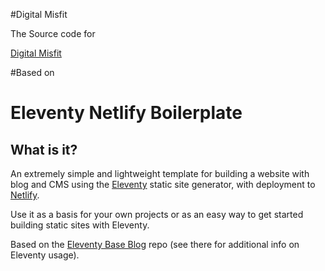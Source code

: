 #Digital Misfit

The Source code for 

[Digital Misfit](https://digitalmisfit.uk)

#Based on 


# Eleventy Netlify Boilerplate

## What is it?

An extremely simple and lightweight template for building a website with blog and CMS using the [Eleventy](https://www.11ty.io/) static site generator, with deployment to [Netlify](https://www.netlify.com).

Use it as a basis for your own projects or as an easy way to get started building static sites with Eleventy.

Based on the [Eleventy Base Blog](https://github.com/11ty/eleventy-base-blog) repo (see there for additional info on Eleventy usage).

